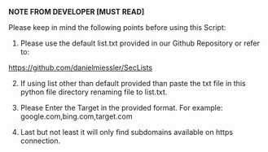 ******************NOTE FROM DEVELOPER  [MUST READ]******************

Please keep in mind the following points before using this Script:

1. Please use the default list.txt provided in our Github Repository or refer to:
                
 https://github.com/danielmiessler/SecLists
                
2. If using list other than default provided than paste the txt file in this python file directory renaming file to list.txt.

3. Please Enter the Target in the provided format. For example: google.com,bing.com,target.com

4. Last but not least it will only find subdomains available on https connection.
